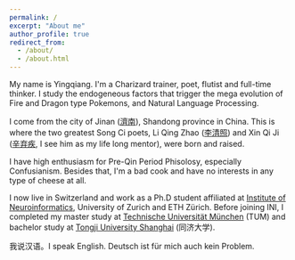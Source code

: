 ```yaml
---
permalink: /
excerpt: "About me"
author_profile: true
redirect_from: 
  - /about/
  - /about.html
---
```


My name is Yingqiang. I'm a Charizard trainer, poet, flutist and full-time thinker. I study the endogeneous factors that trigger the mega evolution of Fire and Dragon type Pokemons, and Natural Language Processing. 

I come from the city of Jinan ([濟南](https://en.wikipedia.org/wiki/Jinan)), Shandong province in China. This is where the two greatest Song Ci poets, Li Qing Zhao ([李清照](https://en.wikipedia.org/wiki/Li_Qingzhao)) and Xin Qi Ji ([辛弃疾](https://en.wikipedia.org/wiki/Xin_Qiji), I see him as my life long mentor), were born and raised.

I have high enthusiasm for Pre-Qin Period Phisolosy, especially Confusianism. Besides that, I'm a bad cook and have no interests in any type of cheese at all. 

I now live in Switzerland and work as a Ph.D student affiliated at [Institute of Neuroinformatics](https://www.ini.uzh.ch/en.html), University of Zurich and ETH Zürich. Before joining INI, I completed my master study at [Technische Universität München](https://tum.de) (TUM) and bachelor study at [Tongji University Shanghai](https://www.tongji.edu.cn) (同济大学).

 

我说汉语。I speak English. Deutsch ist für mich auch kein Problem.
